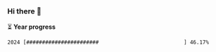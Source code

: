 ### Hi there :wave:

:hourglass_flowing_sand: **Year progress**

```txt
2024 [#######################                           ] 46.17%
```
